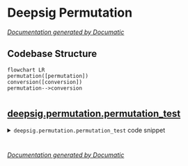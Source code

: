 # Deepsig Permutation

[_Documentation generated by Documatic_](https://www.documatic.com)

<!---Documatic-section-Codebase Structure-start--->
## Codebase Structure

<!---Documatic-block-system_architecture-start--->
```mermaid
flowchart LR
permutation([permutation])
conversion([conversion])
permutation-->conversion
```
<!---Documatic-block-system_architecture-end--->

# #
<!---Documatic-section-Codebase Structure-end--->

<!---Documatic-section-deepsig.permutation.permutation_test-start--->
## [deepsig.permutation.permutation_test](8-deepsig_permutation.md#deepsig.permutation.permutation_test)

<!---Documatic-section-permutation_test-start--->
<!---Documatic-block-deepsig.permutation.permutation_test-start--->
<details>
	<summary><code>deepsig.permutation.permutation_test</code> code snippet</summary>

```python
@score_pair_conversion
def permutation_test(scores_a: ArrayLike, scores_b: ArrayLike, num_samples: int=1000, num_jobs: int=1, seed: Optional[int]=None) -> float:
    assert len(scores_a) == len(scores_b), 'Scores have to be of same length.'
    assert len(scores_a) > 0 and len(scores_b) > 0, 'Both lists of scores must be non-empty.'
    assert num_samples > 0, 'num_samples must be positive, {} found.'.format(num_samples)
    N = len(scores_a)
    delta = np.mean(scores_a - scores_b)
    seeds = [None] * num_samples if seed is None else [seed + offset for offset in range(1, num_samples + 1)]

    def _bootstrap_iter(delta: float, seed: Optional[int]=None):
        """
        One bootstrap iteration. Wrapped in a function so it can be handed to joblib.Parallel.
        """
        if 'np' not in dir():
            import numpy as np
        if seed is not None:
            np.random.seed(seed)
        (swapped_a, swapped_b) = zip(*[(scores_a[i], scores_b[i]) if np.random.rand() > 0.5 else (scores_b[i], scores_a[i]) for i in range(N)])
        (swapped_a, swapped_b) = (np.array(swapped_a), np.array(swapped_b))
        return int(np.mean(swapped_a - swapped_b) >= delta)
    parallel = Parallel(n_jobs=num_jobs)
    samples = parallel((delayed(_bootstrap_iter)(delta, seed) for (_, seed) in zip(range(num_samples), seeds)))
    p_value = (sum(samples) + 1) / (num_samples + 1)
    return p_value
```
</details>
<!---Documatic-block-deepsig.permutation.permutation_test-end--->
<!---Documatic-section-permutation_test-end--->

# #
<!---Documatic-section-deepsig.permutation.permutation_test-end--->

[_Documentation generated by Documatic_](https://www.documatic.com)